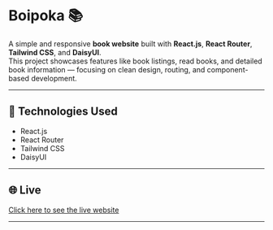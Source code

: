 # Boipoka 📚

A simple and responsive **book website** built with **React.js**, **React Router**, **Tailwind CSS**, and **DaisyUI**.  
This project showcases features like book listings, read books, and detailed book information — focusing on clean design, routing, and component-based development.

---

## 🚀 Technologies Used

- React.js  
- React Router  
- Tailwind CSS  
- DaisyUI 

---

## 🌐 Live

[Click here to see the live website](https://boipokaaa.netlify.app/)  

---

